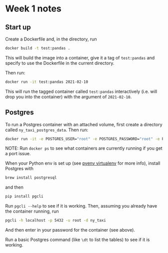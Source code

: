 # Week 1 notes

## Start up

Create a Dockerfile and, in the directory, run 

```bash
docker build -t test:pandas .
```

This will build the image into a container, give it a tag of `test:pandas` and specify to use the Dockerfile in the current directory.

Then run:
```bash
docker run -it test:pandas 2021-02-10
```

This will run the tagged container called `test:pandas` interactively (i.e. will drop you into the container) with the argument of `2021-02-10`.

## Postgres

To run a Postgres container with an attached volume, first create a directory called `ny_taxi_postgres_data`. Then run:
```bash
docker run -it -e POSTGRES_USER="root" -e POSTGRES_PASSWORD="root" -e POSTGRES_DB="ny_taxi" -v $(pwd)/ny_taxi_postgres_data:/var/lib/postgresql/data -p 5432:5432 postgres:13
```
NOTE: 
Run `docker ps` to see what containers are currently running if you get a port issue.

When your Python env is set up (see [pyenv virtualenv](https://github.com/pyenv/pyenv-virtualenv) for more info), install Postgres with
```bash
brew install postgresql
```
and then 
```bash
pip install pgcli
```
Run `pgcli --help` to see if it is working. Then, assuming you already have the container running, run
```bash
pgcli -h localhost -p 5432 -u root -d ny_taxi
```
And then enter in your password for the container (see above).

Run a basic Postgres command (like `\dt` to list the tables) to see if it is working.
